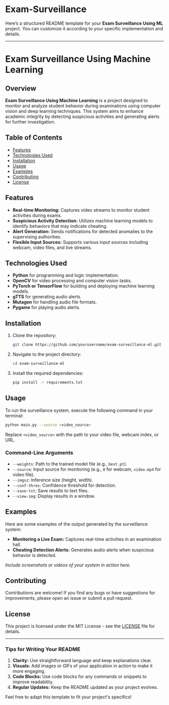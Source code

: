 # Exam-Surveillance

Here’s a structured README template for your **Exam Surveillance Using ML** project. You can customize it according to your specific implementation and details.

---

# Exam Surveillance Using Machine Learning

## Overview

**Exam Surveillance Using Machine Learning** is a project designed to monitor and analyze student behavior during examinations using computer vision and deep learning techniques. This system aims to enhance academic integrity by detecting suspicious activities and generating alerts for further investigation.

## Table of Contents

- [Features](#features)
- [Technologies Used](#technologies-used)
- [Installation](#installation)
- [Usage](#usage)
- [Examples](#examples)
- [Contributing](#contributing)
- [License](#license)

## Features

- **Real-time Monitoring:** Captures video streams to monitor student activities during exams.
- **Suspicious Activity Detection:** Utilizes machine learning models to identify behaviors that may indicate cheating.
- **Alert Generation:** Sends notifications for detected anomalies to the supervising authorities.
- **Flexible Input Sources:** Supports various input sources including webcam, video files, and live streams.

## Technologies Used

- **Python** for programming and logic implementation.
- **OpenCV** for video processing and computer vision tasks.
- **PyTorch or TensorFlow** for building and deploying machine learning models.
- **gTTS** for generating audio alerts.
- **Mutagen** for handling audio file formats.
- **Pygame** for playing audio alerts.

## Installation

1. Clone the repository:
   ```bash
   git clone https://github.com/yourusername/exam-surveillance-ml.git
   ```
2. Navigate to the project directory:
   ```bash
   cd exam-surveillance-ml
   ```
3. Install the required dependencies:
   ```bash
   pip install -r requirements.txt
   ```

## Usage

To run the surveillance system, execute the following command in your terminal:
```bash
python main.py --source <video_source>
```
Replace `<video_source>` with the path to your video file, webcam index, or URL.

### Command-Line Arguments

- `--weights`: Path to the trained model file (e.g., `best.pt`).
- `--source`: Input source for monitoring (e.g., `0` for webcam, `video.mp4` for video file).
- `--imgsz`: Inference size (height, width).
- `--conf-thres`: Confidence threshold for detection.
- `--save-txt`: Save results to text files.
- `--view-img`: Display results in a window.

## Examples

Here are some examples of the output generated by the surveillance system:

- **Monitoring a Live Exam:** Captures real-time activities in an examination hall.
- **Cheating Detection Alerts:** Generates audio alerts when suspicious behavior is detected.

*Include screenshots or videos of your system in action here.*

## Contributing

Contributions are welcome! If you find any bugs or have suggestions for improvements, please open an issue or submit a pull request.

## License

This project is licensed under the MIT License - see the [LICENSE](LICENSE) file for details.

---

### Tips for Writing Your README

1. **Clarity:** Use straightforward language and keep explanations clear.
2. **Visuals:** Add images or GIFs of your application in action to make it more engaging.
3. **Code Blocks:** Use code blocks for any commands or snippets to improve readability.
4. **Regular Updates:** Keep the README updated as your project evolves.

Feel free to adapt this template to fit your project's specifics!
